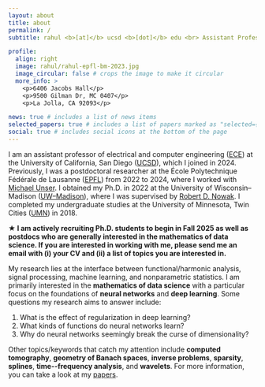 ```yaml
---
layout: about
title: about
permalink: /
subtitle: rahul <b>[at]</b> ucsd <b>[dot]</b> edu <br> Assistant Professor of <a href="https://www.ece.ucsd.edu/">ECE<a> at <a href="https://ucsd.edu/">UCSD</a> 

profile:
  align: right
  image: rahul/rahul-epfl-bm-2023.jpg
  image_circular: false # crops the image to make it circular
  more_info: >
    <p>6406 Jacobs Hall</p>
    <p>9500 Gilman Dr, MC 0407</p>
    <p>La Jolla, CA 92093</p>

news: true # includes a list of news items
selected_papers: true # includes a list of papers marked as "selected={true}"
social: true # includes social icons at the bottom of the page
---
```


I am an assistant professor of electrical and computer engineering
([ECE](https://www.ece.ucsd.edu/)) at the University of California, San Diego
([UCSD](https://ucsd.edu/)), which I joined in 2024.  Previously, I was a
postdoctoral researcher at the École Polytechnique Fédérale de Lausanne
([EPFL](https://www.epfl.ch/en/)) from 2022 to 2024, where I worked with
[Michael Unser](http://bigwww.epfl.ch/unser/). I obtained my Ph.D. in 2022 at
the University of Wisconsin&ndash;Madison
([UW&ndash;Madison](https://www.wisc.edu/)), where I was supervised by [Robert
D. Nowak](https://nowak.ece.wisc.edu/). I completed my undergraduate studies at
the University of Minnesota, Twin Cities ([UMN](https://twin-cities.umn.edu/))
in 2018.

**&#9733; I am actively recruiting Ph.D. students to begin in Fall 2025 as well
as postdocs who are generally interested in the mathematics of data science. If
you are interested in working with me, please send me an email with (i) your CV
and (ii) a list of topics you are interested in.**

My research lies at the interface between functional/harmonic analysis, signal
processing, machine learning, and nonparametric statistics. I am primarily
interested in the **mathematics of data science** with a particular focus on the
foundations of **neural networks** and **deep learning**. Some questions my
research aims to answer include:

1. What is the effect of regularization in deep learning?
2. What kinds of functions do neural networks learn?
3. Why do neural networks seemingly break the curse of dimensionality?

Other topics/keywords that catch my attention include
**computed tomography**,
**geometry of Banach spaces**,
**inverse problems**,
**sparsity**,
**splines**,
**time--frequency analysis**, and
**wavelets**.
For more information, you can take a look at my [papers](/papers/).

